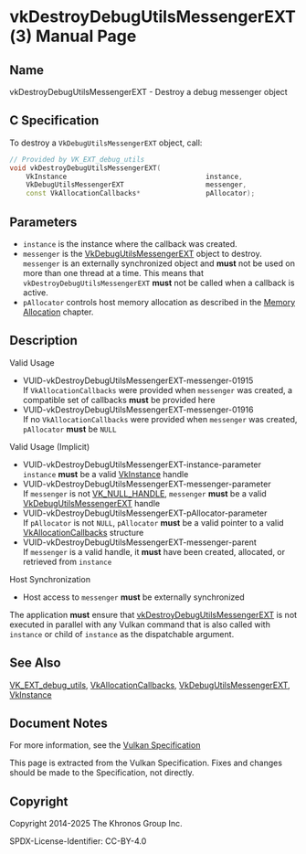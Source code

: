 # vkDestroyDebugUtilsMessengerEXT(3) Manual Page

## Name

vkDestroyDebugUtilsMessengerEXT - Destroy a debug messenger object



## [](#_c_specification)C Specification

To destroy a `VkDebugUtilsMessengerEXT` object, call:

```c++
// Provided by VK_EXT_debug_utils
void vkDestroyDebugUtilsMessengerEXT(
    VkInstance                                  instance,
    VkDebugUtilsMessengerEXT                    messenger,
    const VkAllocationCallbacks*                pAllocator);
```

## [](#_parameters)Parameters

- `instance` is the instance where the callback was created.
- `messenger` is the [VkDebugUtilsMessengerEXT](https://registry.khronos.org/vulkan/specs/latest/man/html/VkDebugUtilsMessengerEXT.html) object to destroy. `messenger` is an externally synchronized object and **must** not be used on more than one thread at a time. This means that `vkDestroyDebugUtilsMessengerEXT` **must** not be called when a callback is active.
- `pAllocator` controls host memory allocation as described in the [Memory Allocation](https://registry.khronos.org/vulkan/specs/latest/html/vkspec.html#memory-allocation) chapter.

## [](#_description)Description

Valid Usage

- [](#VUID-vkDestroyDebugUtilsMessengerEXT-messenger-01915)VUID-vkDestroyDebugUtilsMessengerEXT-messenger-01915  
  If `VkAllocationCallbacks` were provided when `messenger` was created, a compatible set of callbacks **must** be provided here
- [](#VUID-vkDestroyDebugUtilsMessengerEXT-messenger-01916)VUID-vkDestroyDebugUtilsMessengerEXT-messenger-01916  
  If no `VkAllocationCallbacks` were provided when `messenger` was created, `pAllocator` **must** be `NULL`

Valid Usage (Implicit)

- [](#VUID-vkDestroyDebugUtilsMessengerEXT-instance-parameter)VUID-vkDestroyDebugUtilsMessengerEXT-instance-parameter  
  `instance` **must** be a valid [VkInstance](https://registry.khronos.org/vulkan/specs/latest/man/html/VkInstance.html) handle
- [](#VUID-vkDestroyDebugUtilsMessengerEXT-messenger-parameter)VUID-vkDestroyDebugUtilsMessengerEXT-messenger-parameter  
  If `messenger` is not [VK\_NULL\_HANDLE](https://registry.khronos.org/vulkan/specs/latest/man/html/VK_NULL_HANDLE.html), `messenger` **must** be a valid [VkDebugUtilsMessengerEXT](https://registry.khronos.org/vulkan/specs/latest/man/html/VkDebugUtilsMessengerEXT.html) handle
- [](#VUID-vkDestroyDebugUtilsMessengerEXT-pAllocator-parameter)VUID-vkDestroyDebugUtilsMessengerEXT-pAllocator-parameter  
  If `pAllocator` is not `NULL`, `pAllocator` **must** be a valid pointer to a valid [VkAllocationCallbacks](https://registry.khronos.org/vulkan/specs/latest/man/html/VkAllocationCallbacks.html) structure
- [](#VUID-vkDestroyDebugUtilsMessengerEXT-messenger-parent)VUID-vkDestroyDebugUtilsMessengerEXT-messenger-parent  
  If `messenger` is a valid handle, it **must** have been created, allocated, or retrieved from `instance`

Host Synchronization

- Host access to `messenger` **must** be externally synchronized

The application **must** ensure that [vkDestroyDebugUtilsMessengerEXT](https://registry.khronos.org/vulkan/specs/latest/man/html/vkDestroyDebugUtilsMessengerEXT.html) is not executed in parallel with any Vulkan command that is also called with `instance` or child of `instance` as the dispatchable argument.

## [](#_see_also)See Also

[VK\_EXT\_debug\_utils](https://registry.khronos.org/vulkan/specs/latest/man/html/VK_EXT_debug_utils.html), [VkAllocationCallbacks](https://registry.khronos.org/vulkan/specs/latest/man/html/VkAllocationCallbacks.html), [VkDebugUtilsMessengerEXT](https://registry.khronos.org/vulkan/specs/latest/man/html/VkDebugUtilsMessengerEXT.html), [VkInstance](https://registry.khronos.org/vulkan/specs/latest/man/html/VkInstance.html)

## [](#_document_notes)Document Notes

For more information, see the [Vulkan Specification](https://registry.khronos.org/vulkan/specs/latest/html/vkspec.html#vkDestroyDebugUtilsMessengerEXT)

This page is extracted from the Vulkan Specification. Fixes and changes should be made to the Specification, not directly.

## [](#_copyright)Copyright

Copyright 2014-2025 The Khronos Group Inc.

SPDX-License-Identifier: CC-BY-4.0
